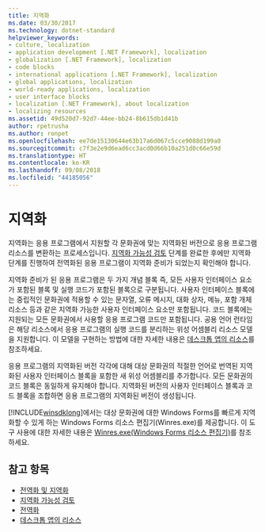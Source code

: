 ```yaml
---
title: 지역화
ms.date: 03/30/2017
ms.technology: dotnet-standard
helpviewer_keywords:
- culture, localization
- application development [.NET Framework], localization
- globalization [.NET Framework], localization
- code blocks
- international applications [.NET Framework], localization
- global applications, localization
- world-ready applications, localization
- user interface blocks
- localization [.NET Framework], about localization
- localizing resources
ms.assetid: 49d520d7-92d7-44ee-bb24-8b615db1d41b
author: rpetrusha
ms.author: ronpet
ms.openlocfilehash: ee7de15130644e63b17a6d067c5cce9088d199a0
ms.sourcegitcommit: c7f3e2e9d6ead6cc3acd0d66b10a251d0c66e59d
ms.translationtype: HT
ms.contentlocale: ko-KR
ms.lasthandoff: 09/08/2018
ms.locfileid: "44185056"
---
```

# <a name="localization"></a>지역화
지역화는 응용 프로그램에서 지원할 각 문화권에 맞는 지역화된 버전으로 응용 프로그램 리소스를 변환하는 프로세스입니다. [지역화 가능성 검토](../../../docs/standard/globalization-localization/localizability-review.md) 단계를 완료한 후에만 지역화 단계를 진행하여 전역화된 응용 프로그램이 지역화 준비가 되었는지 확인해야 합니다.  
  
 지역화 준비가 된 응용 프로그램은 두 가지 개념 블록 즉, 모든 사용자 인터페이스 요소가 포함된 블록 및 실행 코드가 포함된 블록으로 구분됩니다. 사용자 인터페이스 블록에는 중립적인 문화권에 적용할 수 있는 문자열, 오류 메시지, 대화 상자, 메뉴, 포함 개체 리소스 등과 같은 지역화 가능한 사용자 인터페이스 요소만 포함됩니다. 코드 블록에는 지원되는 모든 문화권에서 사용할 응용 프로그램 코드만 포함됩니다. 공용 언어 런타임은 해당 리소스에서 응용 프로그램의 실행 코드를 분리하는 위성 어셈블리 리소스 모델을 지원합니다. 이 모델을 구현하는 방법에 대한 자세한 내용은 [데스크톱 앱의 리소스](../../../docs/framework/resources/index.md)를 참조하세요.  
  
 응용 프로그램의 지역화된 버전 각각에 대해 대상 문화권의 적절한 언어로 번역된 지역화된 사용자 인터페이스 블록을 포함한 새 위성 어셈블리를 추가합니다. 모든 문화권의 코드 블록은 동일하게 유지해야 합니다. 지역화된 버전의 사용자 인터페이스 블록과 코드 블록을 조합하면 응용 프로그램의 지역화된 버전이 생성됩니다.  
  
 [!INCLUDE[winsdklong](../../../includes/winsdklong-md.md)]에서는 대상 문화권에 대한 Windows Forms를 빠르게 지역화할 수 있게 하는 Windows Forms 리소스 편집기(Winres.exe)를 제공합니다. 이 도구 사용에 대한 자세한 내용은 [Winres.exe(Windows Forms 리소스 편집기)](../../../docs/framework/tools/winres-exe-windows-forms-resource-editor.md)를 참조하세요.  
  
## <a name="see-also"></a>참고 항목

- [전역화 및 지역화](../../../docs/standard/globalization-localization/index.md)  
- [지역화 가능성 검토](../../../docs/standard/globalization-localization/localizability-review.md)  
- [전역화](../../../docs/standard/globalization-localization/globalization.md)  
- [데스크톱 앱의 리소스](../../../docs/framework/resources/index.md)
